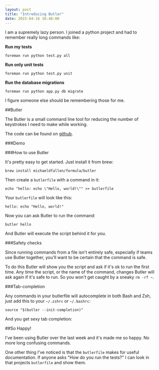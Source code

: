 ```yaml
---
layout: post
title: "Introducing Butler"
date: 2015-04-16 16:48:00
---
```


I am a supremely lazy person. I joined a python project and had to remember
really long commands like:

**Run my tests**

    foreman run python test.py all

**Run only unit tests**

    foreman run python test.py unit

**Run the database migrations**

    foreman run python app.py db migrate

I figure someone else should be remembering those for me.

##Butler

The Butler is a small command line tool for reducing the number of keystrokes I
need to make while working.

The code can be found on [github](https://github.com/michaeldfallen/butler).

###Demo

<script type="text/javascript" src="https://asciinema.org/a/18812.js" id="asciicast-18812" async data-loop="true" data-autoplay="true"></script>

###How to use Butler

It's pretty easy to get started. Just install it from brew:

    brew install michaeldfallen/formula/butler

Then create a `butlerfile` with a command in it:

    echo "hello: echo \"Hello, world!\"" >> butlerfile

Your `butlerfile` will look like this:

    hello: echo "Hello, world!"

Now you can ask Butler to run the command:

    butler hello

And Butler will execute the script behind it for you.

###Safety checks

Since running commands from a file isn't entirely safe, especially if teams use
Butler together, you'll want to be certain that the command is safe.

To do this Butler will show you the script and ask if it's ok to run the first
time. Any time the script, or the name of the command, changes Butler will ask
again if it's safe to run. So you won't get caught by a sneaky `rm -rf ~`.

<script type="text/javascript" src="https://asciinema.org/a/18814.js" id="asciicast-18814" async data-loop="true" data-autoplay="true"></script>

###Tab-completion

Any commands in your butlerfile will autocomplete in both Bash and Zsh, just add
this to your `~/.zshrc` or `~/.bashrc`:

    source "$(butler --init-completion)"

And you get sexy tab completion:

<script type="text/javascript" src="https://asciinema.org/a/18813.js" id="asciicast-18813" async data-loop="true" data-autoplay="true"></script>

##So Happy!

I've been using Butler over the last week and it's made me so happy. No more
long confusing commands.

One other thing I've noticed is that the `butlerfile` makes for useful
documentation. If anyone asks "How do you run the tests?" I can look in that
projects `butlerfile` and show them.
